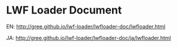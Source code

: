 LWF Loader Document
===============================

EN: http://gree.github.io/lwf-loader/lwfloader-doc/lwfloader.html

JA: http://gree.github.io/lwf-loader/lwfloader-doc/ja/lwfloader.html
